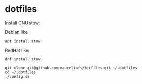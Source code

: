 # dotfiles

Install GNU stow:

Debian like:
```
apt install stow
```

RedHat like:
```
dnf install stow
```

```
git clone git@github.com:maureliofs/dotfiles.git ~/.dotfiles
cd ~/.dotfiles
./config.sh
```

